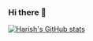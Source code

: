 ### Hi there 👋

[![Harish's GitHub stats](https://github-readme-stats.vercel.app/api?username=harish-datla&show_icons=true&theme=radical)](https://github.com/harish-datla/github-readme-stats)

<!--
**harish-datla/harish-datla** is a ✨ _special_ ✨ repository because its `README.md` (this file) appears on your GitHub profile.

Here are some ideas to get you started:

- 🔭 I’m currently working on ...
- 🌱 I’m currently learning ...
- 👯 I’m looking to collaborate on ...
- 🤔 I’m looking for help with ...
- 💬 Ask me about ...
- 📫 How to reach me: ...
- 😄 Pronouns: ...
- ⚡ Fun fact: ...
-->
